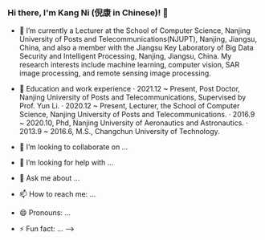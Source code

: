 ### Hi there, I'm Kang Ni (倪康 in Chinese)!  👋


- 🔭 I’m currently a Lecturer at the School of Computer Science, Nanjing University of Posts and Telecommunications(NJUPT), Nanjing, Jiangsu, China, and also a member with the Jiangsu Key Laboratory of Big Data Security and Intelligent Processing, Nanjing, Jiangsu, China. My research interests include machine learning, computer vision, SAR image processing, and remote sensing image processing.




- 🌱 Education and work experience
      · 2021.12 ~ Present, Post Doctor, Nanjing University of Posts and Telecommunications, Supervised by Prof. Yun Li.
      · 2020.12 ~ Present, Lecturer, the School of Computer Science, Nanjing University of Posts and Telecommunications.
      · 2016.9 ~ 2020.10, Phd, Nanjing University of Aeronautics and Astronautics.
      · 2013.9 ~ 2016.6, M.S., Changchun University of Technology.



- 👯 I’m looking to collaborate on ...
- 🤔 I’m looking for help with ...
- 💬 Ask me about ...
- 📫 How to reach me: ...
- 😄 Pronouns: ...
- ⚡ Fun fact: ...
-->
